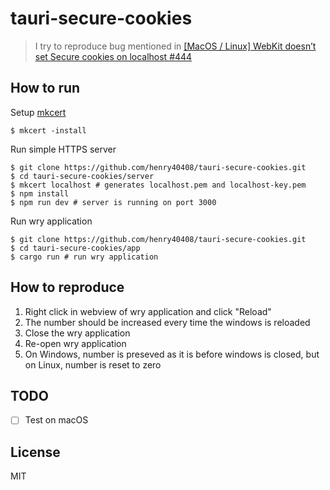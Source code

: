 # tauri-secure-cookies

> I try to reproduce bug mentioned in [[MacOS / Linux] WebKit doesn’t set Secure cookies on localhost #444](https://github.com/tauri-apps/wry/issues/444)

## How to run

Setup [mkcert](https://github.com/FiloSottile/mkcert)

```shell
$ mkcert -install
```

Run simple HTTPS server

```shell
$ git clone https://github.com/henry40408/tauri-secure-cookies.git
$ cd tauri-secure-cookies/server
$ mkcert localhost # generates localhost.pem and localhost-key.pem
$ npm install
$ npm run dev # server is running on port 3000
```

Run wry application

```shell
$ git clone https://github.com/henry40408/tauri-secure-cookies.git
$ cd tauri-secure-cookies/app
$ cargo run # run wry application
```

## How to reproduce

1. Right click in webview of wry application and click "Reload"
2. The number should be increased every time the windows is reloaded
3. Close the wry application
4. Re-open wry application
5. On Windows, number is preseved as it is before windows is closed, but on Linux, number is reset to zero

## TODO

- [ ] Test on macOS

## License

MIT
